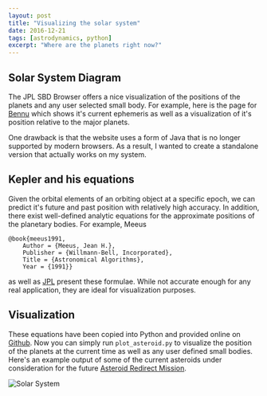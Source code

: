 ```yaml
---
layout: post
title: "Visualizing the solar system"
date: 2016-12-21
tags: [astrodynamics, python]
excerpt: "Where are the planets right now?"
---
```


## Solar System Diagram

The JPL SBD Browser offers a nice visualization of the positions of the planets
and any user selected small body. 
For example, here is the page for [Bennu](http://ssd.jpl.nasa.gov/sbdb.cgi?sstr=bennu;old=0;orb=1;cov=0;log=0;cad=0#orb) which shows it's current
ephemeris as well as a visualization of it's position relative to the major planets.

One drawback is that the website uses a form of Java that is no longer supported 
by modern browsers.
As a result, I wanted to create a standalone version that actually works on my 
system.

## Kepler and his equations

Given the orbital elements of an orbiting object at a specific epoch, we can predict it's future and
past position with relatively high accuracy. 
In addition, there exist well-defined analytic equations for the approximate positions
of the planetary bodies. 
For example, Meeus

~~~
@book{meeus1991,
    Author = {Meeus, Jean H.},
    Publisher = {Willmann-Bell, Incorporated},
    Title = {Astronomical Algorithms},
    Year = {1991}}
~~~

as well as [JPL](http://ssd.jpl.nasa.gov/?planet_pos) present these formulae. 
While not accurate enough for any real application, they are ideal for visualization purposes. 

## Visualization

These equations have been copied into Python and provided online on [Github](https://github.com/skulumani/solar_system_plot). 
Now you can simply run `plot_asteroid.py` to visualize the position of the planets at the current time
as well as any user defined small bodies. 
Here's an example output of some of the current asteroids under consideration for 
the future [Asteroid Redirect Mission](https://en.wikipedia.org/wiki/Asteroid_Redirect_Mission).

![Solar System]({{site.url}}/assets/solar_system/solar_system.png)

